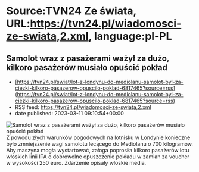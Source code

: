 # Source:TVN24 Ze świata, URL:https://tvn24.pl/wiadomosci-ze-swiata,2.xml, language:pl-PL

## Samolot wraz z pasażerami ważył za dużo, kilkoro pasażerów musiało opuścić pokład
 - [https://tvn24.pl/swiat/lot-z-londynu-do-mediolanu-samolot-byl-za-ciezki-kilkoro-pasazerow-opuscilo-poklad-6817465?source=rss](https://tvn24.pl/swiat/lot-z-londynu-do-mediolanu-samolot-byl-za-ciezki-kilkoro-pasazerow-opuscilo-poklad-6817465?source=rss)
 - RSS feed: https://tvn24.pl/wiadomosci-ze-swiata,2.xml
 - date published: 2023-03-11 09:10:54+00:00

<img alt="Samolot wraz z pasażerami ważył za dużo, kilkoro pasażerów musiało opuścić pokład" src="https://tvn24.pl/najnowsze/cdn-zdjecie-4zo9l5-londyn-lotnisko-shutterstock_1483959158-6817572/alternates/LANDSCAPE_1280" />
    Z powodu złych warunków pogodowych na lotnisku w Londynie konieczne było zmniejszenie wagi samolotu lecącego do Mediolanu o 700 kilogramów. Aby maszyna mogła wystartować, załoga poprosiła kilkoro pasażerów lotu włoskich linii ITA o dobrowolne opuszczenie pokładu w zamian za voucher w wysokości 250 euro. Zdarzenie opisały włoskie media.

